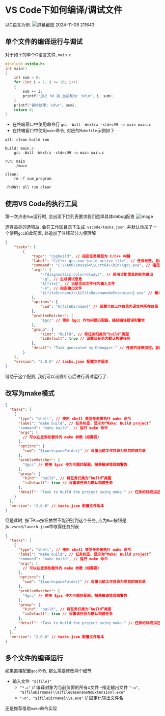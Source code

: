 # VS Code下如何编译/调试文件

以C语言为例.
![屏幕截图 2024-11-08 211643](https://github.com/user-attachments/assets/5a703099-a415-42ca-9c3f-9c7e06450682)


## 单个文件的编译运行与调试

对于如下的单个C语言文件, `main.c`
```c
#include <stdio.h>
int main()
{
    int sum = 0;
    for (int i = 1; i <= 10; i++)
    {
        sum += i;
        printf("加上 %d 后,当前和为: %d\n", i, sum);
    }
    printf("最终结果: %d\n", sum);
    return 0;
}
```

- 在终端窗口中使用命令行
  `gcc -Wall -Wextra -std=c99 -o main main.c`
- 在终端窗口中使用`make`命令, 对应的`Makefile`示例如下

```make
all: clean build run

build: main.c
	gcc -Wall -Wextra -std=c99 -o main main.c

run: main
	./main

clean:
	rm -f sum_program

.PHONY: all run clean
```

## 使用VS Code的执行工具

第一次点击`Run`运行时, 会出现下拉列表要求我们选择具体debug配置
![image](https://github.com/user-attachments/assets/edfb79cf-713f-4d70-b1be-a4b64baf3a59)

选择高亮的选项后, 会在工作区目录下生成`.vscode/tasks.json`, 并默认添加了一个使用`gcc`的此配置, 处追加了注释部分方便理解

```json
{
    "tasks": [
        {
            "type": "cppbuild", // 指定任务类型为 C/C++ 构建
            "label": "C/C++: gcc.exe build active file", // 任务标签，显示在任务列表中
            "command": "C:\\AMD\\msys64\\ucrt64\\bin\\gcc.exe", // 指定 GCC 编译器的路径
            "args": [
                "-fdiagnostics-color=always", // 启用诊断信息的彩色输出
                "-g", // 生成调试信息
                "${file}", // 当前活动文件作为输入文件
                "-o", // 指定输出文件
                "${fileDirname}\\${fileBasenameNoExtension}.exe" // 输出文件名与源文件同名，后缀为 .exe
            ],
            "options": {
                "cwd": "${fileDirname}" // 设置当前工作目录为源文件所在目录
            },
            "problemMatcher": [
                "$gcc" // 使用 $gcc 作为问题匹配器，捕获编译错误和警告
            ],
            "group": {
                "kind": "build", // 将任务归类为“build”类型
                "isDefault": true // 设置该任务为默认构建任务
            },
            "detail": "Task generated by Debugger." // 任务的详细描述，显示在任务信息中
        }
    ],
    "version": "2.0.0" // tasks.json 配置文件版本
}
```

借助于这个配置, 我们可以设置断点后进行调试运行了.

## 改写为make模式

```json
{
  "tasks": [
    {
      "type": "shell", // 使用 shell 类型任务来执行 make 命令
      "label": "make build", // 任务标签，显示为“Make: Build project”
      "command": "make build", // 运行 make 命令
      "args": [
        // 可以在此添加额外的 make 参数（如需要）
      ],
      "options": {
        "cwd": "${workspaceFolder}" // 设置当前工作目录为项目的根目录
      },
      "problemMatcher": [
        "$gcc" // 使用 $gcc 作为问题匹配器，捕获编译错误和警告
      ],
      "group": {
        "kind": "build", // 将任务归类为“build”类型
        "isDefault": true // 设置该任务为默认构建任务
      },
      "detail": "Task to build the project using make." // 任务的详细描述
    }
  ],
  "version": "2.0.0" // tasks.json 配置文件版本
}
```

但是此时, 按下`Run`按钮依然不能识别到这个任务, 应为`Run`按钮是从`.vscod/launch.json`中取得任务列表

```json
{
  "tasks": [
    {
      "type": "shell", // 使用 shell 类型任务来执行 make 命令
      "label": "make build", // 任务标签，显示为“Make: Build project”
      "command": "make build", // 运行 make 命令
      "args": [
        // 可以在此添加额外的 make 参数（如需要）
      ],
      "options": {
        "cwd": "${workspaceFolder}" // 设置当前工作目录为项目的根目录
      },
      "problemMatcher": [
        "$gcc" // 使用 $gcc 作为问题匹配器，捕获编译错误和警告
      ],
      "group": {
        "kind": "build", // 将任务归类为“build”类型
        "isDefault": true // 设置该任务为默认构建任务
      },
      "detail": "Task to build the project using make." // 任务的详细描述
    }
  ],
  "version": "2.0.0" // tasks.json 配置文件版本
}
```

## 多个文件的编译运行

如果直接配置`gcc`命令, 那么需要修改两个细节

- 输入文件` "${file}"`
  - `"*.c"` // 编译对象为当前位置的所有c文件
-指定输出文件 `"-o", "${fileDirname}\\${fileBasenameNoExtension}.exe"`
  - `"-o", "${fileDirname}\\a.exe"`   // 固定化输出文件名

还是推荐借助`make`命令实现
